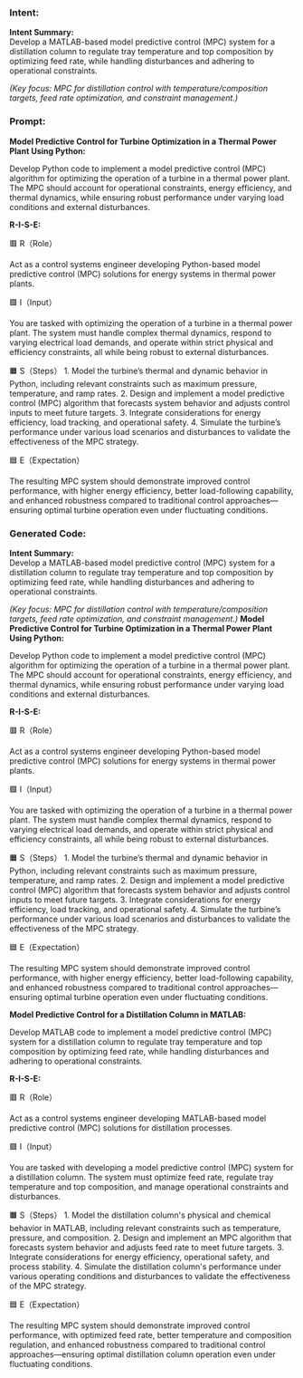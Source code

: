 ### Intent:
**Intent Summary:**  
Develop a MATLAB-based model predictive control (MPC) system for a distillation column to regulate tray temperature and top composition by optimizing feed rate, while handling disturbances and adhering to operational constraints.  

*(Key focus: MPC for distillation control with temperature/composition targets, feed rate optimization, and constraint management.)*

### Prompt:
**Model Predictive Control for Turbine Optimization in a Thermal Power Plant Using Python:**

Develop Python code to implement a model predictive control (MPC) algorithm for optimizing the operation of a turbine in a thermal power plant. The MPC should account for operational constraints, energy efficiency, and thermal dynamics, while ensuring robust performance under varying load conditions and external disturbances.

**R-I-S-E:**

🟥 R（Role）

Act as a control systems engineer developing Python-based model predictive control (MPC) solutions for energy systems in thermal power plants.

🟩 I（Input）

You are tasked with optimizing the operation of a turbine in a thermal power plant. The system must handle complex thermal dynamics, respond to varying electrical load demands, and operate within strict physical and efficiency constraints, all while being robust to external disturbances.

🟧 S（Steps）
	1.	Model the turbine’s thermal and dynamic behavior in Python, including relevant constraints such as maximum pressure, temperature, and ramp rates.
	2.	Design and implement a model predictive control (MPC) algorithm that forecasts system behavior and adjusts control inputs to meet future targets.
	3.	Integrate considerations for energy efficiency, load tracking, and operational safety.
	4.	Simulate the turbine’s performance under various load scenarios and disturbances to validate the effectiveness of the MPC strategy.

🟦 E（Expectation）

The resulting MPC system should demonstrate improved control performance, with higher energy efficiency, better load-following capability, and enhanced robustness compared to traditional control approaches—ensuring optimal turbine operation even under fluctuating conditions.

### Generated Code:
**Intent Summary:**  
Develop a MATLAB-based model predictive control (MPC) system for a distillation column to regulate tray temperature and top composition by optimizing feed rate, while handling disturbances and adhering to operational constraints.  

*(Key focus: MPC for distillation control with temperature/composition targets, feed rate optimization, and constraint management.)*
**Model Predictive Control for Turbine Optimization in a Thermal Power Plant Using Python:**

Develop Python code to implement a model predictive control (MPC) algorithm for optimizing the operation of a turbine in a thermal power plant. The MPC should account for operational constraints, energy efficiency, and thermal dynamics, while ensuring robust performance under varying load conditions and external disturbances.

**R-I-S-E:**

🟥 R（Role）

Act as a control systems engineer developing Python-based model predictive control (MPC) solutions for energy systems in thermal power plants.

🟩 I（Input）

You are tasked with optimizing the operation of a turbine in a thermal power plant. The system must handle complex thermal dynamics, respond to varying electrical load demands, and operate within strict physical and efficiency constraints, all while being robust to external disturbances.

🟧 S（Steps）
	1.	Model the turbine’s thermal and dynamic behavior in Python, including relevant constraints such as maximum pressure, temperature, and ramp rates.
	2.	Design and implement a model predictive control (MPC) algorithm that forecasts system behavior and adjusts control inputs to meet future targets.
	3.	Integrate considerations for energy efficiency, load tracking, and operational safety.
	4.	Simulate the turbine’s performance under various load scenarios and disturbances to validate the effectiveness of the MPC strategy.

🟦 E（Expectation）

The resulting MPC system should demonstrate improved control performance, with higher energy efficiency, better load-following capability, and enhanced robustness compared to traditional control approaches—ensuring optimal turbine operation even under fluctuating conditions.

**Model Predictive Control for a Distillation Column in MATLAB:**

Develop MATLAB code to implement a model predictive control (MPC) system for a distillation column to regulate tray temperature and top composition by optimizing feed rate, while handling disturbances and adhering to operational constraints.

**R-I-S-E:**

🟥 R（Role）

Act as a control systems engineer developing MATLAB-based model predictive control (MPC) solutions for distillation processes.

🟩 I（Input）

You are tasked with developing a model predictive control (MPC) system for a distillation column. The system must optimize feed rate, regulate tray temperature and top composition, and manage operational constraints and disturbances.

🟧 S（Steps）
	1.	Model the distillation column's physical and chemical behavior in MATLAB, including relevant constraints such as temperature, pressure, and composition.
	2.	Design and implement an MPC algorithm that forecasts system behavior and adjusts feed rate to meet future targets.
	3.	Integrate considerations for energy efficiency, operational safety, and process stability.
	4.	Simulate the distillation column's performance under various operating conditions and disturbances to validate the effectiveness of the MPC strategy.

🟦 E（Expectation）

The resulting MPC system should demonstrate improved control performance, with optimized feed rate, better temperature and composition regulation, and enhanced robustness compared to traditional control approaches—ensuring optimal distillation column operation even under fluctuating conditions.
